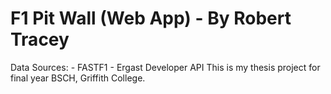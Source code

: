 # F1 Pit Wall (Web App) - By Robert Tracey

Data Sources: 
    - FASTF1
    - Ergast Developer API
This is my thesis project for final year BSCH, Griffith College. 
